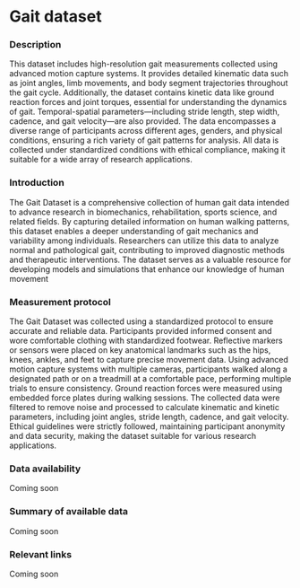 # Gait dataset  

### Description 

This dataset includes high-resolution gait measurements collected using advanced motion capture systems. It provides detailed kinematic data such as joint angles, limb movements, and body segment trajectories throughout the gait cycle. Additionally, the dataset contains kinetic data like ground reaction forces and joint torques, essential for understanding the dynamics of gait. Temporal-spatial parameters—including stride length, step width, cadence, and gait velocity—are also provided. The data encompasses a diverse range of participants across different ages, genders, and physical conditions, ensuring a rich variety of gait patterns for analysis. All data is collected under standardized conditions with ethical compliance, making it suitable for a wide array of research applications.

### Introduction

The Gait Dataset is a comprehensive collection of human gait data intended to advance research in biomechanics, rehabilitation, sports science, and related fields. By capturing detailed information on human walking patterns, this dataset enables a deeper understanding of gait mechanics and variability among individuals. Researchers can utilize this data to analyze normal and pathological gait, contributing to improved diagnostic methods and therapeutic interventions. The dataset serves as a valuable resource for developing models and simulations that enhance our knowledge of human movement

### Measurement protocol 
<!-- long measurment protocol for the data browser -->
The Gait Dataset was collected using a standardized protocol to ensure accurate and reliable data. Participants provided informed consent and wore comfortable clothing with standardized footwear. Reflective markers or sensors were placed on key anatomical landmarks such as the hips, knees, ankles, and feet to capture precise movement data. Using advanced motion capture systems with multiple cameras, participants walked along a designated path or on a treadmill at a comfortable pace, performing multiple trials to ensure consistency. Ground reaction forces were measured using embedded force plates during walking sessions. The collected data were filtered to remove noise and processed to calculate kinematic and kinetic parameters, including joint angles, stride length, cadence, and gait velocity. Ethical guidelines were strictly followed, maintaining participant anonymity and data security, making the dataset suitable for various research applications.

### Data availability 
<!-- for the example notebooks -->
Coming soon

### Summary of available data 
<!-- for the data browser -->
Coming soon

### Relevant links

Coming soon
